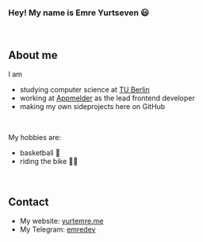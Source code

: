 ### Hey! My name is Emre Yurtseven 😃

<br>

## About me

I am
- studying computer science at [TU Berlin](https://www.tu.berlin/)
- working at [Appmelder](https://www.appmelder.de/) as the lead frontend developer
- making my own sideprojects here on GitHub

<br>

My hobbies are:
- basketball 🏀
- riding the bike 🚴‍♂️

<br>

## Contact

- My website: [yurtemre.me](https://yurtemre.me) 
- My Telegram: [emredev](https://t.me/emredev)